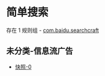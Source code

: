 # 简单搜索

存在 1 规则组 - [com.baidu.searchcraft](/src/apps/com.baidu.searchcraft.ts)

## 未分类-信息流广告

- [快照-0](https://i.gkd.li/i/13520385)
